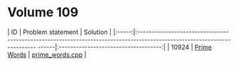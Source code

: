 # Volume 109

|  ID   |                                                       Problem statement                                                        |               Solution               |
|:-----:|:------------------------------------------------------------------------------------------------------------------------ ------|:------------------------------------:|
| 10924 | [Prime Words](http://uva.onlinejudge.org/index.php?option=com_onlinejudge&Itemid=8&category=21&page=show_problem&problem=1865) | [prime_words.cpp](./prime_words.cpp) |
